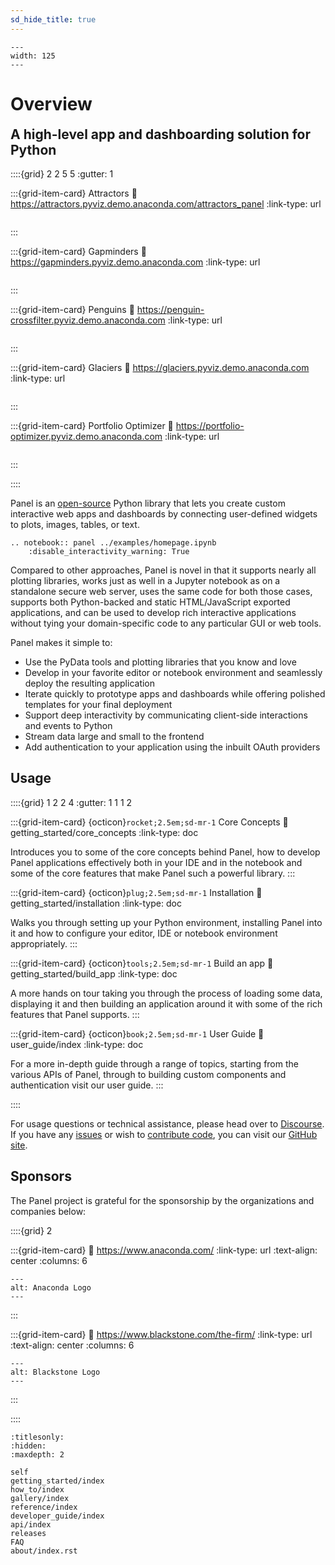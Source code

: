 ```yaml
---
sd_hide_title: true
---
```


```{image} _static/logo_stacked.png
---
width: 125
---
```

# Overview

<h2 style="margin-top: 0.3em;">A high-level app and dashboarding solution for Python</h2>

::::{grid} 2 2 5 5
:gutter: 1

:::{grid-item-card} Attractors
:link: https://attractors.pyviz.demo.anaconda.com/attractors_panel
:link-type: url

```{image} https://assets.holoviews.org/panel/thumbnails/index/attractors.png
```
:::

:::{grid-item-card} Gapminders
:link: https://gapminders.pyviz.demo.anaconda.com
:link-type: url

```{image} https://assets.holoviews.org/panel/thumbnails/index/gapminders.png
```
:::

:::{grid-item-card} Penguins
:link: https://penguin-crossfilter.pyviz.demo.anaconda.com
:link-type: url

```{image} https://assets.holoviews.org/panel/thumbnails/index/penguins.png
```
:::

:::{grid-item-card} Glaciers
:link: https://glaciers.pyviz.demo.anaconda.com
:link-type: url

```{image} https://assets.holoviews.org/panel/thumbnails/index/glaciers.png
```
:::

:::{grid-item-card} Portfolio Optimizer
:link: https://portfolio-optimizer.pyviz.demo.anaconda.com
:link-type: url

```{image} https://assets.holoviews.org/panel/thumbnails/index/portfolio_optimizer.png
```
:::

::::

Panel is an [open-source](https://github.com/holoviz/panel/blob/main/LICENSE.txt) Python library that lets you create custom interactive web apps and dashboards by connecting user-defined widgets to plots, images, tables, or text.

```{eval-rst}
.. notebook:: panel ../examples/homepage.ipynb
    :disable_interactivity_warning: True
```

Compared to other approaches, Panel is novel in that it supports nearly all plotting libraries, works just as well in a Jupyter notebook as on a standalone secure web server, uses the same code for both those cases, supports both Python-backed and static HTML/JavaScript exported applications, and can be used to develop rich interactive applications without tying your domain-specific code to any particular GUI or web tools.

Panel makes it simple to:

- Use the PyData tools and plotting libraries that you know and love
- Develop in your favorite editor or notebook environment and seamlessly deploy the resulting application
- Iterate quickly to prototype apps and dashboards while offering polished templates for your final deployment
- Support deep interactivity by communicating client-side interactions and events to Python
- Stream data large and small to the frontend
- Add authentication to your application using the inbuilt OAuth providers

## Usage

::::{grid} 1 2 2 4
:gutter: 1 1 1 2

:::{grid-item-card} {octicon}`rocket;2.5em;sd-mr-1` Core Concepts
:link: getting_started/core_concepts
:link-type: doc

Introduces you to some of the core concepts behind Panel, how to develop Panel applications effectively both in your IDE and in the notebook and some of the core features that make Panel such a powerful library.
:::

:::{grid-item-card} {octicon}`plug;2.5em;sd-mr-1` Installation
:link: getting_started/installation
:link-type: doc

Walks you through setting up your Python environment, installing Panel into it and how to configure your editor, IDE or notebook environment appropriately.
:::

:::{grid-item-card} {octicon}`tools;2.5em;sd-mr-1` Build an app
:link: getting_started/build_app
:link-type: doc

A more hands on tour taking you through the process of loading some data, displaying it and then building an application around it with some of the rich features that Panel supports.
:::

:::{grid-item-card} {octicon}`book;2.5em;sd-mr-1` User Guide
:link: user_guide/index
:link-type: doc

For a more in-depth guide through a range of topics, starting from the various APIs of Panel, through to building custom components and authentication visit our user guide.
:::

::::

For usage questions or technical assistance, please head over to [Discourse](https://discourse.holoviz.org/). If you have any [issues](https://github.com/holoviz/panel/issues) or wish to [contribute code](https://help.github.com/articles/about-pull-requests), you can visit our [GitHub site](https://github.com/holoviz/panel).

## Sponsors

The Panel project is grateful for the sponsorship by the organizations and companies below:

::::{grid} 2

:::{grid-item-card}
:link: https://www.anaconda.com/
:link-type: url
:text-align: center
:columns: 6

```{image} https://static.bokeh.org/sponsor/anaconda.png
---
alt: Anaconda Logo
---
```
:::


:::{grid-item-card}
:link: https://www.blackstone.com/the-firm/
:link-type: url
:text-align: center
:columns: 6

```{image} https://static.bokeh.org/sponsor/blackstone.png
---
alt: Blackstone Logo
---
```
:::

::::


```{toctree}
:titlesonly:
:hidden:
:maxdepth: 2

self
getting_started/index
how_to/index
gallery/index
reference/index
developer_guide/index
api/index
releases
FAQ
about/index.rst
```

